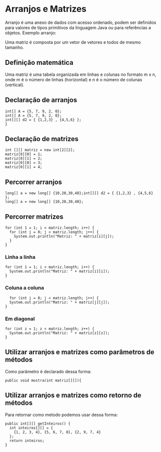 <h1>Arranjos e Matrizes</h1>
<p>Arranjo é uma anexo de dados com acesso ordenado, podem ser definidos para valores de tipos primitivos da linguagem Java ou para referências a objetos.
Exemplo arranjo:</p>
<p>Uma matriz é composta por um vetor de vetores e todos de mesmo tamanho.</p>

<h2>Definição matemática</h2>
<p>Uma matriz é uma tabela organizada em linhas e colunas no formato m x n, onde m é o número de linhas (horizontal) e n é o número de colunas (vertical).</p>

<h2>Declaração de arranjos</h2>
<pre>
<code>int[] A = {5, 7, 9, 2, 0};</code>
<code>int[] A = {5, 7, 9, 2, 0};</code>
<code>int[][] d2 = { {1,2,3} , {4,5,6} };</code>
<code>}</code>
</pre>

<h2>Declaração de matrizes</h2>
<pre>
<code>int [][] matriz = new int[2][2];</code>
<code>matriz[0][0] = 1;</code>
<code>matriz[0][1] = 2;</code>
<code>matriz[0][0] = 3;</code>
<code>matriz[0][1] = 4;</code>
</pre>

<h2>Percorrer arranjos</h2>
<pre>
<code>long[] a = new long[] {10,20,30,40};int[][] d2 = { {1,2,3} , {4,5,6} };</code>
<code>long[] a = new long[] {10,20,30,40};</code>
</pre>

<h2>Percorrer matrizes</h2>
<pre>
<code>for (int 1 = 1; i < matriz.length; i++) {</code>
<code>  for (int j = 0; j < matriz.length; j++) {</code>
<code>    System.out.println("Matriz: " + matriz[i][j]);</code>
<code>	}</code>
<code>}</code>
</pre>

<h3>Linha a linha</h3>
<pre>
<code>for (int 1 = 1; i < matriz.length; i++) {</code>
<code>  System.out.println("Matriz: " + matriz[i][i]);</code>
<code>}</code>
</pre>


<h3>Coluna a coluna</h3>
<pre>
<code>  for (int j = 0; j < matriz.length; j++) {</code>
<code>  System.out.println("Matriz: " + matriz[j][j]);</code>
<code>}</code>
</pre>

<h3>Em diagonal</h3>
<pre>
<code>for (int z = 1; z < matriz.length; z++) {</code>
<code>  System.out.println("Matriz: " + matriz[z][z]);</code>
<code>}</code>
</pre>

<h2>Utilizar arranjos e matrizes como parâmetros de métodos</h2>
<p>Como parâmetro é declarado dessa forma:</p>
<code>public void mostra(int matriz[][]){</code>

<h2>Utilizar arranjos e matrizes como retorno de métodos</h1>
<p>Para retornar como metodo podemos usar dessa forma:</p>

<pre>
<code>public int[][] getInteiros() {</code>
<code>  int inteiros[][] = {</code>
<code>    {1, 2, 3, 4}, {5, 6, 7, 8}, {2, 9, 7, 4}</code>
<code>  };</code>
<code>  return inteiros;</code>
<code>}</code>
